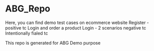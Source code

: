 # ABG_Repo

Here, you can find demo test cases on ecommerce website
Register - positive tc
Login and order a product
Login - 2 scenarios negative tc
Intentionally fialed tc

This repo is generated for ABG Demo purpose
